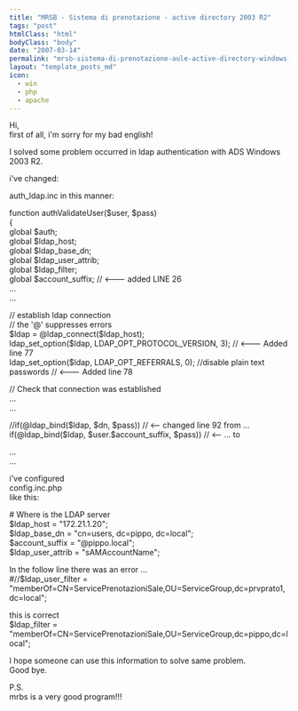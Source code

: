 ```yaml
---
title: "MRSB - Sistema di prenotazione - active directory 2003 R2"
tags: "post"
htmlClass: "html"
bodyClass: "body"
date: "2007-03-14"
permalink: "mrsb-sistema-di-prenotazione-aule-active-directory-windows-server-2003-r2/"
layout: "template_posts_md"
icon:
  - win
  - php
  - apache
---
```

<p>Hi,<br />first of all, i&#39;m sorry for my bad english!</p>
<p>I solved some problem occurred in ldap authentication with ADS Windows <br />2003 R2.</p>
<p>i&#39;ve changed:</p>
<p>auth_ldap.inc in this manner:</p>
<p>function authValidateUser($user, $pass)<br />{<br />global $auth;<br />global $ldap_host;<br />global $ldap_base_dn;<br />global $ldap_user_attrib;<br />global $ldap_filter;<br />global $account_suffix; // &lt;&#8212;&#8212;- added LINE 26<br />&#8230;<br />&#8230;</p>
<p>// establish ldap connection<br />// the &#39;@&#39; suppresses errors<br />$ldap = @ldap_connect($ldap_host);<br />ldap_set_option($ldap, LDAP_OPT_PROTOCOL_VERSION, 3); // &lt;&#8212;&#8212;&#8211; Added <br />line 77<br />ldap_set_option($ldap, LDAP_OPT_REFERRALS, 0); //disable plain text <br />passwords // &lt;&#8212;&#8212;&#8212; Added line 78</p>
<p>// Check that connection was established<br />&#8230;<br />&#8230;</p>
<p>//if(@ldap_bind($ldap, $dn, $pass)) // &lt;&#8212;- changed line 92 from &#8230;<br />if(@ldap_bind($ldap, $user.$account_suffix, $pass)) // &lt;&#8212; &#8230; to</p>
<p>&#8230;<br />&#8230;</p>
<p>i&#39;ve configured<br />config.inc.php<br />like this:</p>
<p># Where is the LDAP server<br />$ldap_host = &quot;172.21.1.20&quot;;<br />$ldap_base_dn = &quot;cn=users, dc=pippo, dc=local&quot;;<br />$account_suffix = &quot;@pippo.local&quot;;<br />$ldap_user_attrib = &quot;sAMAccountName&quot;;</p>
<p>In the follow line there was an error &#8230;<br />#//$ldap_user_filter = <br />&quot;memberOf=CN=ServicePrenotazioniSale,OU=ServiceGroup,dc=prvprato1,dc=local&quot;;</p>
<p>this is correct<br />$ldap_filter = <br />&quot;memberOf=CN=ServicePrenotazioniSale,OU=ServiceGroup,dc=pippo,dc=local&quot;;</p>
<p>I hope someone can use this information to solve same problem.<br />Good bye.</p>
<p>P.S.<br />mrbs is a very good program!!!</p>

